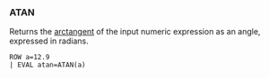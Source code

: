 <!--
This is generated by ESQL’s AbstractFunctionTestCase. Do no edit it. See ../README.md for how to regenerate it.
-->

### ATAN
Returns the [arctangent](https://en.wikipedia.org/wiki/Inverse_trigonometric_functions) of the input
numeric expression as an angle, expressed in radians.

```esql
ROW a=12.9
| EVAL atan=ATAN(a)
```
